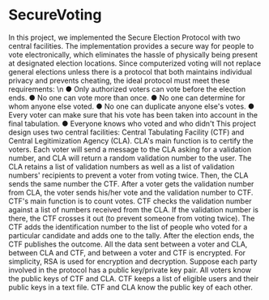 # SecureVoting
In this project, we implemented the Secure Election Protocol with two central facilities. The implementation provides a secure way for people to vote electronically, which eliminates the hassle of physically being present at designated election locations. Since computerized voting will not replace general elections unless there is a protocol that both maintains individual privacy and prevents cheating, the ideal protocol must meet these
requirements:
\n
● Only authorized voters can vote before the election ends.
● No one can vote more than once.
● No one can determine for whom anyone else voted.
● No one can duplicate anyone else's votes.
● Every voter can make sure that his vote has been taken into account in the final tabulation.
● Everyone knows who voted and who didn't
This project design uses two central facilities: Central Tabulating Facility (CTF) and Central
Legitimization Agency (CLA). CLA's main function is to certify the voters. Each voter will send a
message to the CLA asking for a validation number, and CLA will return a random validation
number to the user. The CLA retains a list of validation numbers as well as a list of validation
numbers' recipients to prevent a voter from voting twice. Then, the CLA sends the same number
the CTF. After a voter gets the validation number from CLA, the voter sends his/her vote and the
validation number to CTF. CTF's main function is to count votes. CTF checks the validation
number against a list of numbers received from the CLA. If the validation number is there, the CTF
crosses it out (to prevent someone from voting twice). The CTF adds the identification number to
the list of people who voted for a particular candidate and adds one to the tally. After the election
ends, the CTF publishes the outcome.
All the data sent between a voter and CLA, between CLA and CTF, and between a voter and CTF is
encrypted. For simplicity, RSA is used for encryption and decryption. Suppose each party involved
in the protocol has a public key/private key pair. All voters know the public keys of CTF and CLA.
CTF keeps a list of eligible users and their public keys in a text file. CTF and CLA know the public
key of each other.
